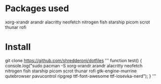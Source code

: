 # Packages used
xorg-xrandr
arandr
alacritty
neofetch
nitrogen
fish
starship
picom
scrot
thunar
rofi

# Install
git clone https://github.com/shredderoni/dotfiles
'''
function test() {
  console.log("sudo pacman -S xorg-xrandr arandr alacritty neofetch nitrogen fish starship picom scrot thunar rofi gtk-engine-murrine qutebrowser pavucontrol ripgrep ttf-font-awesome ttf-iosevka-nerd");
  }
  '''
